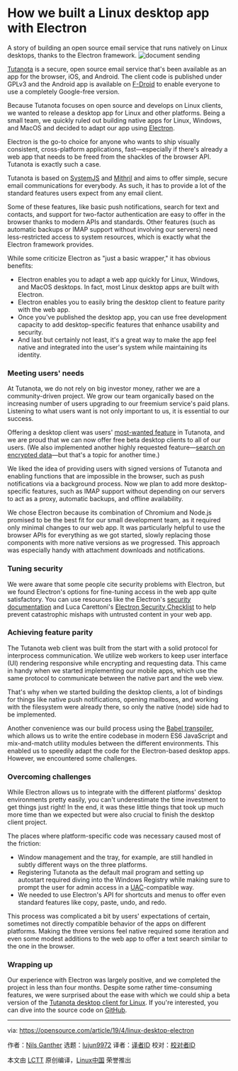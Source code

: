 [#]: collector: (lujun9972)
[#]: translator: ( )
[#]: reviewer: ( )
[#]: publisher: ( )
[#]: url: ( )
[#]: subject: (How we built a Linux desktop app with Electron)
[#]: via: (https://opensource.com/article/19/4/linux-desktop-electron)
[#]: author: (Nils Ganther https://opensource.com/users/nils-ganther)

How we built a Linux desktop app with Electron
======
A story of building an open source email service that runs natively on
Linux desktops, thanks to the Electron framework.
![document sending][1]

[Tutanota][2] is a secure, open source email service that's been available as an app for the browser, iOS, and Android. The client code is published under GPLv3 and the Android app is available on [F-Droid][3] to enable everyone to use a completely Google-free version.

Because Tutanota focuses on open source and develops on Linux clients, we wanted to release a desktop app for Linux and other platforms. Being a small team, we quickly ruled out building native apps for Linux, Windows, and MacOS and decided to adapt our app using [Electron][4].

Electron is the go-to choice for anyone who wants to ship visually consistent, cross-platform applications, fast—especially if there's already a web app that needs to be freed from the shackles of the browser API. Tutanota is exactly such a case.

Tutanota is based on [SystemJS][5] and [Mithril][6] and aims to offer simple, secure email communications for everybody. As such, it has to provide a lot of the standard features users expect from any email client.

Some of these features, like basic push notifications, search for text and contacts, and support for two-factor authentication are easy to offer in the browser thanks to modern APIs and standards. Other features (such as automatic backups or IMAP support without involving our servers) need less-restricted access to system resources, which is exactly what the Electron framework provides.

While some criticize Electron as "just a basic wrapper," it has obvious benefits:

  * Electron enables you to adapt a web app quickly for Linux, Windows, and MacOS desktops. In fact, most Linux desktop apps are built with Electron.
  * Electron enables you to easily bring the desktop client to feature parity with the web app.
  * Once you've published the desktop app, you can use free development capacity to add desktop-specific features that enhance usability and security.
  * And last but certainly not least, it's a great way to make the app feel native and integrated into the user's system while maintaining its identity.



### Meeting users' needs

At Tutanota, we do not rely on big investor money, rather we are a community-driven project. We grow our team organically based on the increasing number of users upgrading to our freemium service's paid plans. Listening to what users want is not only important to us, it is essential to our success.

Offering a desktop client was users' [most-wanted feature][7] in Tutanota, and we are proud that we can now offer free beta desktop clients to all of our users. (We also implemented another highly requested feature—[search on encrypted data][8]—but that's a topic for another time.)

We liked the idea of providing users with signed versions of Tutanota and enabling functions that are impossible in the browser, such as push notifications via a background process. Now we plan to add more desktop-specific features, such as IMAP support without depending on our servers to act as a proxy, automatic backups, and offline availability.

We chose Electron because its combination of Chromium and Node.js promised to be the best fit for our small development team, as it required only minimal changes to our web app. It was particularly helpful to use the browser APIs for everything as we got started, slowly replacing those components with more native versions as we progressed. This approach was especially handy with attachment downloads and notifications.

### Tuning security

We were aware that some people cite security problems with Electron, but we found Electron's options for fine-tuning access in the web app quite satisfactory. You can use resources like the Electron's [security documentation][9] and Luca Carettoni's [Electron Security Checklist][10] to help prevent catastrophic mishaps with untrusted content in your web app.

### Achieving feature parity

The Tutanota web client was built from the start with a solid protocol for interprocess communication. We utilize web workers to keep user interface (UI) rendering responsive while encrypting and requesting data. This came in handy when we started implementing our mobile apps, which use the same protocol to communicate between the native part and the web view.

That's why when we started building the desktop clients, a lot of bindings for things like native push notifications, opening mailboxes, and working with the filesystem were already there, so only the native (node) side had to be implemented.

Another convenience was our build process using the [Babel transpiler][11], which allows us to write the entire codebase in modern ES6 JavaScript and mix-and-match utility modules between the different environments. This enabled us to speedily adapt the code for the Electron-based desktop apps. However, we encountered some challenges.

### Overcoming challenges

While Electron allows us to integrate with the different platforms' desktop environments pretty easily, you can't underestimate the time investment to get things just right! In the end, it was these little things that took up much more time than we expected but were also crucial to finish the desktop client project.

The places where platform-specific code was necessary caused most of the friction:

  * Window management and the tray, for example, are still handled in subtly different ways on the three platforms.
  * Registering Tutanota as the default mail program and setting up autostart required diving into the Windows Registry while making sure to prompt the user for admin access in a [UAC][12]-compatible way.
  * We needed to use Electron's API for shortcuts and menus to offer even standard features like copy, paste, undo, and redo.



This process was complicated a bit by users' expectations of certain, sometimes not directly compatible behavior of the apps on different platforms. Making the three versions feel native required some iteration and even some modest additions to the web app to offer a text search similar to the one in the browser.

### Wrapping up

Our experience with Electron was largely positive, and we completed the project in less than four months. Despite some rather time-consuming features, we were surprised about the ease with which we could ship a beta version of the [Tutanota desktop client for Linux][13]. If you're interested, you can dive into the source code on [GitHub][14].

--------------------------------------------------------------------------------

via: https://opensource.com/article/19/4/linux-desktop-electron

作者：[Nils Ganther][a]
选题：[lujun9972][b]
译者：[译者ID](https://github.com/译者ID)
校对：[校对者ID](https://github.com/校对者ID)

本文由 [LCTT](https://github.com/LCTT/TranslateProject) 原创编译，[Linux中国](https://linux.cn/) 荣誉推出

[a]: https://opensource.com/users/nils-ganther
[b]: https://github.com/lujun9972
[1]: https://opensource.com/sites/default/files/styles/image-full-size/public/lead-images/email_paper_envelope_document.png?itok=uPj_kouJ (document sending)
[2]: https://tutanota.com/
[3]: https://f-droid.org/en/packages/de.tutao.tutanota/
[4]: https://electronjs.org/
[5]: https://github.com/systemjs/systemjs
[6]: https://mithril.js.org/
[7]: https://tutanota.uservoice.com/forums/237921-general/filters/top?status_id=1177482
[8]: https://tutanota.com/blog/posts/first-search-encrypted-data/
[9]: https://electronjs.org/docs/tutorial/security
[10]: https://www.blackhat.com/docs/us-17/thursday/us-17-Carettoni-Electronegativity-A-Study-Of-Electron-Security-wp.pdf
[11]: https://babeljs.io/
[12]: https://en.wikipedia.org/wiki/User_Account_Control
[13]: https://tutanota.com/blog/posts/desktop-clients/
[14]: https://www.github.com/tutao/tutanota
